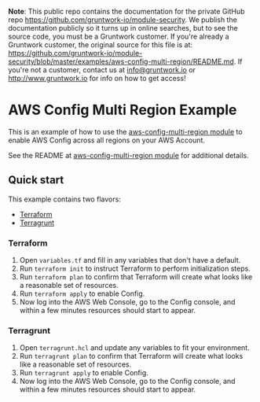 **Note**: This public repo contains the documentation for the private GitHub repo <https://github.com/gruntwork-io/module-security>.
We publish the documentation publicly so it turns up in online searches, but to see the source code, you must be a Gruntwork customer.
If you're already a Gruntwork customer, the original source for this file is at: <https://github.com/gruntwork-io/module-security/blob/master/examples/aws-config-multi-region/README.md>.
If you're not a customer, contact us at <info@gruntwork.io> or <http://www.gruntwork.io> for info on how to get access!

# AWS Config Multi Region Example

This is an example of how to use the [aws-config-multi-region module](/modules/aws-config-multi-region) to enable AWS
Config across all regions on your AWS Account.

See the README at [aws-config-multi-region module](/modules/aws-config-multi-region) for additional details.

## Quick start

This example contains two flavors:

- [Terraform](#terraform)
- [Terragrunt](#terragrunt)

### Terraform

1. Open `variables.tf` and fill in any variables that don't have a default.
1. Run `terraform init` to instruct Terraform to perform initialization steps.
1. Run `terraform plan` to confirm that Terraform will create what looks like a reasonable set of resources.
1. Run `terraform apply` to enable Config.
1. Now log into the AWS Web Console, go to the Config console, and within a few minutes resources should start to appear.

### Terragrunt

1. Open `terragrunt.hcl` and update any variables to fit your environment.
1. Run `terragrunt plan` to confirm that Terraform will create what looks like a reasonable set of resources.
1. Run `terragrunt apply` to enable Config.
1. Now log into the AWS Web Console, go to the Config console, and within a few minutes resources should start to appear.
